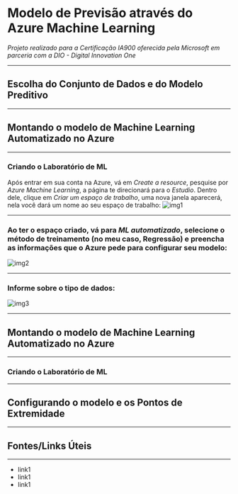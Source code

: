 # Modelo de Previsão através do Azure Machine Learning
_Projeto realizado para a Certificação IA900 oferecida pela Microsoft em parceria com a DIO - Digital Innovation One_

---
## Escolha do Conjunto de Dados e do Modelo Preditivo
---

## Montando o modelo de Machine Learning Automatizado no Azure
---
### Criando o Laboratório de ML
Após entrar em sua conta na Azure, vá em _Create a resource_, pesquise por _Azure Machine Learning_, a página te direcionará para o _Estudio_. Dentro dele, clique em _Criar um espaço de trabalho_, uma nova janela aparecerá, nela você dará um nome ao seu espaço de trabalho:
![img1](https://github.com/ThamyresChristine/MS_Azure_AI900_DIO/blob/main/Prints/Img_01.png)
***
### Ao ter o espaço criado, vá para _ML automatizado_, selecione o método de treinamento (no meu caso, Regressão) e preencha as informações que o Azure pede para configurar seu modelo:
![img2](https://github.com/ThamyresChristine/MS_Azure_AI900_DIO/blob/main/Prints/Img_02.png)
***
### Informe sobre o tipo de dados:
![img3](https://github.com/ThamyresChristine/MS_Azure_AI900_DIO/blob/main/Prints/Img_03.png)


---
## Montando o modelo de Machine Learning Automatizado no Azure
---
### Criando o Laboratório de ML

---
## Configurando o modelo e os Pontos de Extremidade



---
## Fontes/Links Úteis
---

- link1
- link1
- link1

